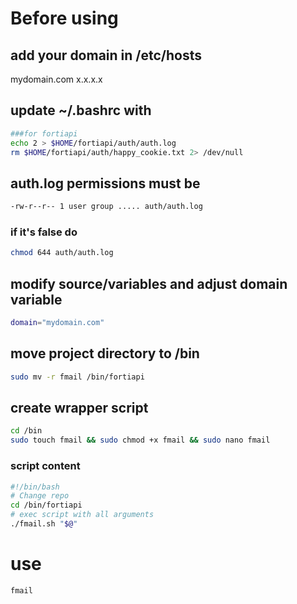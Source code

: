 # Before using
## add your domain in /etc/hosts
mydomain.com	    x.x.x.x

## update ~/.bashrc with
```bash
###for fortiapi
echo 2 > $HOME/fortiapi/auth/auth.log
rm $HOME/fortiapi/auth/happy_cookie.txt 2> /dev/null
```
## auth.log permissions must be
```bash
-rw-r--r-- 1 user group ..... auth/auth.log	 
```	
### if it's false do
```bash
chmod 644 auth/auth.log
```

## modify source/variables and adjust domain variable
```bash
domain="mydomain.com"
```
## move project directory to /bin
```bash
sudo mv -r fmail /bin/fortiapi
```

## create wrapper script
```bash
cd /bin
sudo touch fmail && sudo chmod +x fmail && sudo nano fmail
```
### script content
```bash
#!/bin/bash
# Change repo
cd /bin/fortiapi
# exec script with all arguments
./fmail.sh "$@"
```


# use
```bash
fmail
```
